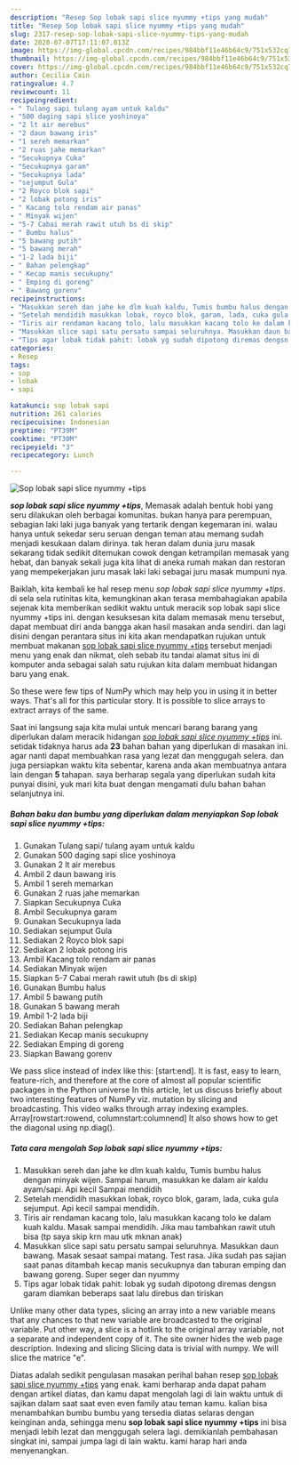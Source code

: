 ```yaml
---
description: "Resep Sop lobak sapi slice nyummy +tips yang mudah"
title: "Resep Sop lobak sapi slice nyummy +tips yang mudah"
slug: 2317-resep-sop-lobak-sapi-slice-nyummy-tips-yang-mudah
date: 2020-07-07T17:11:07.013Z
image: https://img-global.cpcdn.com/recipes/984bbf11e46b64c9/751x532cq70/sop-lobak-sapi-slice-nyummy-tips-foto-resep-utama.jpg
thumbnail: https://img-global.cpcdn.com/recipes/984bbf11e46b64c9/751x532cq70/sop-lobak-sapi-slice-nyummy-tips-foto-resep-utama.jpg
cover: https://img-global.cpcdn.com/recipes/984bbf11e46b64c9/751x532cq70/sop-lobak-sapi-slice-nyummy-tips-foto-resep-utama.jpg
author: Cecilia Cain
ratingvalue: 4.7
reviewcount: 11
recipeingredient:
- " Tulang sapi tulang ayam untuk kaldu"
- "500 daging sapi slice yoshinoya"
- "2 lt air merebus"
- "2 daun bawang iris"
- "1 sereh memarkan"
- "2 ruas jahe memarkan"
- "Secukupnya Cuka"
- "Secukupnya garam"
- "Secukupnya lada"
- "sejumput Gula"
- "2 Royco blok sapi"
- "2 lobak potong iris"
- " Kacang tolo rendam air panas"
- " Minyak wijen"
- "5-7 Cabai merah rawit utuh bs di skip"
- " Bumbu halus"
- "5 bawang putih"
- "5 bawang merah"
- "1-2 lada biji"
- " Bahan pelengkap"
- " Kecap manis secukupny"
- " Emping di goreng"
- " Bawang gorenv"
recipeinstructions:
- "Masukkan sereh dan jahe ke dlm kuah kaldu, Tumis bumbu halus dengan minyak wijen. Sampai harum, masukkan ke dalam air kaldu ayam/sapi. Api kecil Sampai mendidih"
- "Setelah mendidih masukkan lobak, royco blok, garam, lada, cuka gula sejumput. Api kecil sampai mendidih."
- "Tiris air rendaman kacang tolo, lalu masukkan kacang tolo ke dalam kuah kaldu. Masak sampai mendidih. Jika mau tambahkan rawit utuh bisa (tp saya skip krn mau utk mknan anak)"
- "Masukkan slice sapi satu persatu sampai seluruhnya. Masukkan daun bawang. Masak sesaat sampai matang. Test rasa. Jika sudah pas sajian saat panas ditambah kecap manis secukupnya dan taburan emping dan bawang goreng. Super seger dan nyummy"
- "Tips agar lobak tidak pahit: lobak yg sudah dipotong diremas dengsn garam diamkan beberaps saat lalu direbus dan tiriskan"
categories:
- Resep
tags:
- sop
- lobak
- sapi

katakunci: sop lobak sapi 
nutrition: 261 calories
recipecuisine: Indonesian
preptime: "PT39M"
cooktime: "PT30M"
recipeyield: "3"
recipecategory: Lunch

---
```



![Sop lobak sapi slice nyummy +tips](https://img-global.cpcdn.com/recipes/984bbf11e46b64c9/751x532cq70/sop-lobak-sapi-slice-nyummy-tips-foto-resep-utama.jpg)

<b><i>sop lobak sapi slice nyummy +tips</i></b>, Memasak adalah bentuk hobi yang seru dilakukan oleh berbagai komunitas. bukan hanya para perempuan, sebagian laki laki juga banyak yang tertarik dengan kegemaran ini. walau hanya untuk sekedar seru seruan dengan teman atau memang sudah menjadi kesukaan dalam dirinya. tak heran dalam dunia juru masak sekarang tidak sedikit ditemukan cowok dengan ketrampilan memasak yang hebat, dan banyak sekali juga kita lihat di aneka rumah makan dan restoran yang mempekerjakan juru masak laki laki sebagai juru masak mumpuni nya.

Baiklah, kita kembali ke hal resep menu <i>sop lobak sapi slice nyummy +tips</i>. di sela sela rutinitas kita, kemungkinan akan terasa membahagiakan apabila sejenak kita memberikan sedikit waktu untuk meracik sop lobak sapi slice nyummy +tips ini. dengan kesuksesan kita dalam memasak menu tersebut, dapat membuat diri anda bangga akan hasil masakan anda sendiri. dan lagi disini dengan perantara situs ini kita akan mendapatkan rujukan untuk membuat makanan <u>sop lobak sapi slice nyummy +tips</u> tersebut menjadi menu yang enak dan nikmat, oleh sebab itu tandai alamat situs ini di komputer anda sebagai salah satu rujukan kita dalam membuat hidangan baru yang enak.

So these were few tips of NumPy which may help you in using it in better ways. That&#39;s all for this particular story. It is possible to slice arrays to extract arrays of the same.


Saat ini langsung saja kita mulai untuk mencari barang barang yang diperlukan dalam meracik hidangan <u><i>sop lobak sapi slice nyummy +tips</i></u> ini. setidak tidaknya harus ada <b>23</b> bahan bahan yang diperlukan di masakan ini. agar nanti dapat membuahkan rasa yang lezat dan menggugah selera. dan juga persiapkan waktu kita sebentar, karena anda akan membuatnya antara lain dengan <b>5</b> tahapan. saya berharap segala yang diperlukan sudah kita punyai disini, yuk mari kita buat dengan mengamati dulu bahan bahan selanjutnya ini.

<!--inarticleads1-->

##### Bahan baku dan bumbu yang diperlukan dalam menyiapkan Sop lobak sapi slice nyummy +tips:

1. Gunakan  Tulang sapi/ tulang ayam untuk kaldu
1. Gunakan 500 daging sapi slice yoshinoya
1. Gunakan 2 lt air merebus
1. Ambil 2 daun bawang iris
1. Ambil 1 sereh memarkan
1. Gunakan 2 ruas jahe memarkan
1. Siapkan Secukupnya Cuka
1. Ambil Secukupnya garam
1. Gunakan Secukupnya lada
1. Sediakan sejumput Gula
1. Sediakan 2 Royco blok sapi
1. Sediakan 2 lobak potong iris
1. Ambil  Kacang tolo rendam air panas
1. Sediakan  Minyak wijen
1. Siapkan 5-7 Cabai merah rawit utuh (bs di skip)
1. Gunakan  Bumbu halus
1. Ambil 5 bawang putih
1. Gunakan 5 bawang merah
1. Ambil 1-2 lada biji
1. Sediakan  Bahan pelengkap
1. Sediakan  Kecap manis secukupny
1. Sediakan  Emping di goreng
1. Siapkan  Bawang gorenv


We pass slice instead of index like this: [start:end]. It is fast, easy to learn, feature-rich, and therefore at the core of almost all popular scientific packages in the Python universe In this article, let us discuss briefly about two interesting features of NumPy viz. mutation by slicing and broadcasting. This video walks through array indexing examples. Array[rowstart:rowend, columnstart:columnend] It also shows how to get the diagonal using np.diag(). 

<!--inarticleads2-->

##### Tata cara mengolah Sop lobak sapi slice nyummy +tips:

1. Masukkan sereh dan jahe ke dlm kuah kaldu, Tumis bumbu halus dengan minyak wijen. Sampai harum, masukkan ke dalam air kaldu ayam/sapi. Api kecil Sampai mendidih
1. Setelah mendidih masukkan lobak, royco blok, garam, lada, cuka gula sejumput. Api kecil sampai mendidih.
1. Tiris air rendaman kacang tolo, lalu masukkan kacang tolo ke dalam kuah kaldu. Masak sampai mendidih. Jika mau tambahkan rawit utuh bisa (tp saya skip krn mau utk mknan anak)
1. Masukkan slice sapi satu persatu sampai seluruhnya. Masukkan daun bawang. Masak sesaat sampai matang. Test rasa. Jika sudah pas sajian saat panas ditambah kecap manis secukupnya dan taburan emping dan bawang goreng. Super seger dan nyummy
1. Tips agar lobak tidak pahit: lobak yg sudah dipotong diremas dengsn garam diamkan beberaps saat lalu direbus dan tiriskan


Unlike many other data types, slicing an array into a new variable means that any chances to that new variable are broadcasted to the original variable. Put other way, a slice is a hotlink to the original array variable, not a separate and independent copy of it. The site owner hides the web page description. Indexing and slicing Slicing data is trivial with numpy. We will slice the matrice &#34;e&#34;. 

Diatas adalah sedikit pengulasan masakan perihal bahan resep <u>sop lobak sapi slice nyummy +tips</u> yang enak. kami berharap anda dapat paham dengan artikel diatas, dan kamu dapat mengolah lagi di lain waktu untuk di sajikan dalam saat saat even even family atau teman kamu. kalian bisa menambahkan bumbu bumbu yang tersedia diatas selaras dengan keinginan anda, sehingga menu <b>sop lobak sapi slice nyummy +tips</b> ini bisa menjadi lebih lezat dan menggugah selera lagi. demikianlah pembahasan singkat ini, sampai jumpa lagi di lain waktu. kami harap hari anda menyenangkan.
